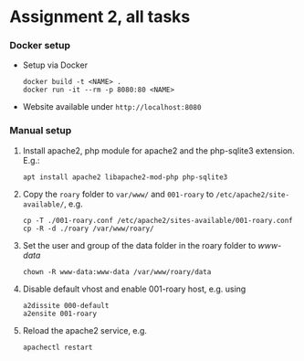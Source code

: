 # Assignment 2, all tasks

### Docker setup
* Setup via Docker

    ```console
    docker build -t <NAME> .
    docker run -it --rm -p 8080:80 <NAME>
    ```
* Website available under `http://localhost:8080`

### Manual setup

1. Install apache2, php module for apache2 and the php-sqlite3 extension. E.g.:

    ```console
    apt install apache2 libapache2-mod-php php-sqlite3
    ```

2. Copy the `roary` folder to `var/www/` and `001-roary` to `/etc/apache2/site-available/`, e.g.

    ```console
    cp -T ./001-roary.conf /etc/apache2/sites-available/001-roary.conf
    cp -R -d ./roary /var/www/roary/
    ```
    
3. Set the user and group of the data folder in the roary folder to *www-data*

    ```console
    chown -R www-data:www-data /var/www/roary/data
    ```
    
4. Disable default vhost and enable 001-roary host, e.g. using

    ```console
    a2dissite 000-default
    a2ensite 001-roary
    ```

5. Reload the apache2 service, e.g.

    ```console
    apachectl restart
    ```
